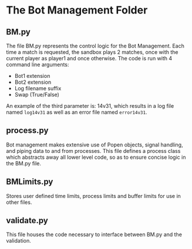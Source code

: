 <h1> The Bot Management Folder </h1>

<h2> BM.py </h2>
  The file BM.py represents the control logic for the Bot Management. Each time a match is requested, the sandbox plays 2 matches, once with the current player as player1 and once otherwise. The code is run with 4 command line arguments:
  
  * Bot1 extension
  * Bot2 extension
  * Log filename suffix
  * Swap (True/False)
  
  An example of the third parameter is: 14v31, which results in a log file named `log14v31` as well as an error file named `error14v31`.
  
<h2> process.py </h2>
  Bot management makes extensive use of Popen objects, signal handling, and piping data to and from processes. This file defines a process class which abstracts away all lower level code, so as to ensure concise logic in the BM.py file.
  
<h2> BMLimits.py </h2>
  Stores user defined time limits, process limits and buffer limits for use in other files.
  
<h2> validate.py </h2>
  This file houses the code necessary to interface between BM.py and the validation.
